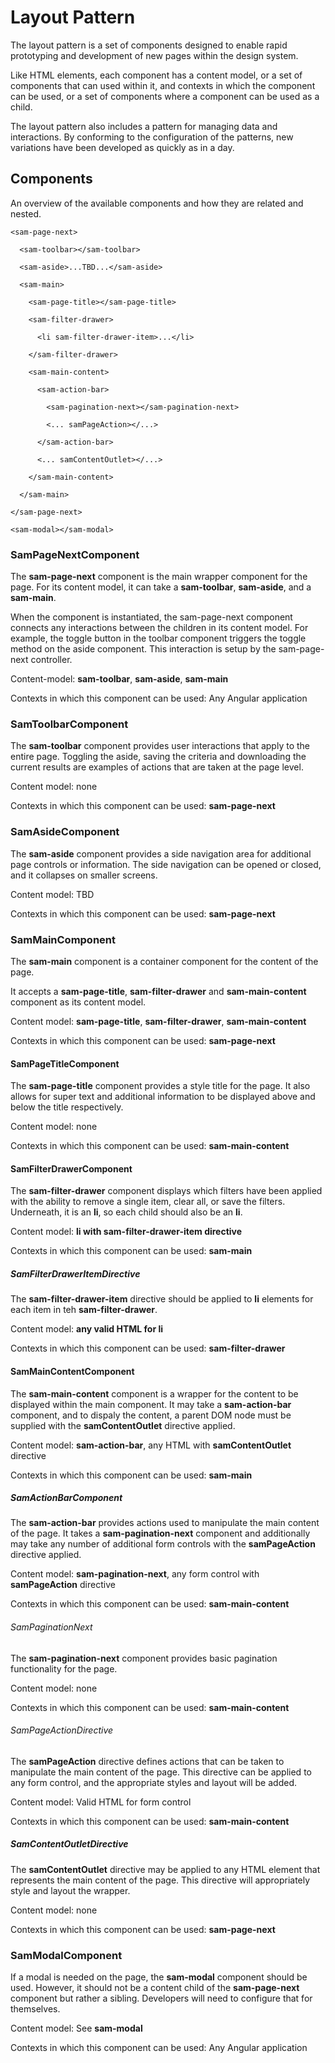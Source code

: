 # Layout Pattern
The layout pattern is a set of components designed to enable rapid prototyping and development of new pages within the design system.

Like HTML elements, each component has a content model, or a set of components that can used within it, and contexts in which the component can be used, or a set of components where a component can be used as a child.

The layout pattern also includes a pattern for managing data and interactions. By conforming to the configuration of the patterns, new variations have been developed as quickly as in a day.

## Components
An overview of the available components and how they are related and nested.
```
<sam-page-next>

  <sam-toolbar></sam-toolbar>

  <sam-aside>...TBD...</sam-aside>

  <sam-main>

    <sam-page-title></sam-page-title>

    <sam-filter-drawer>

      <li sam-filter-drawer-item>...</li>

    </sam-filter-drawer>

    <sam-main-content>

      <sam-action-bar>

        <sam-pagination-next></sam-pagination-next>

        <... samPageAction></...>

      </sam-action-bar>

      <... samContentOutlet></...>

    </sam-main-content>

  </sam-main>

</sam-page-next>

<sam-modal></sam-modal>
```

### SamPageNextComponent
The **sam-page-next** component is the main wrapper component for the page. For its content model, it can take a **sam-toolbar**, **sam-aside**, and a **sam-main**. 

When the component is instantiated, the sam-page-next component connects any interactions between the children in its content model. For example, the toggle button in the toolbar component triggers the toggle method on the aside component. This interaction is setup by the sam-page-next controller.

Content-model: **sam-toolbar**, **sam-aside**, **sam-main**

Contexts in which this component can be used: Any Angular application

### SamToolbarComponent
The **sam-toolbar** component provides user interactions that apply to the entire page. Toggling the aside, saving the criteria and downloading the current results are examples of actions that are taken at the page level.

Content model: none

Contexts in which this component can be used: **sam-page-next**

### SamAsideComponent
The **sam-aside** component provides a side navigation area for additional page controls or information. The side navigation can be opened or closed, and it collapses on smaller screens.

Content model: TBD

Contexts in which this component can be used: **sam-page-next**

### SamMainComponent
The **sam-main** component is a container component for the content of the page. 

It accepts a **sam-page-title**, **sam-filter-drawer** and **sam-main-content** component as its content model.

Content model: **sam-page-title**, **sam-filter-drawer**, **sam-main-content**

Contexts in which this component can be used: **sam-page-next**

#### SamPageTitleComponent
The **sam-page-title** component provides a style title for the page. It also allows for super text and additional information to be displayed above and below the title respectively.

Content model: none

Contexts in which this component can be used: **sam-main-content**

#### SamFilterDrawerComponent
The **sam-filter-drawer** component displays which filters have been applied with the ability to remove a single item, clear all, or save the filters. Underneath, it is an **li**, so each child should also be an **li**.

Content model: **li with sam-filter-drawer-item directive**

Contexts in which this component can be used: **sam-main**

##### SamFilterDrawerItemDirective
The **sam-filter-drawer-item** directive should be applied to **li** elements for each item in teh **sam-filter-drawer**. 

Content model: **any valid HTML for li**

Contexts in which this component can be used: **sam-filter-drawer**

#### SamMainContentComponent
The **sam-main-content** component is a wrapper for the content to be displayed within the main component. It may take a **sam-action-bar** component, and to dispaly the content, a parent DOM node must be supplied with the **samContentOutlet** directive applied.

Content model: **sam-action-bar**, any HTML with **samContentOutlet** directive

Contexts in which this component can be used: **sam-main**

##### SamActionBarComponent
The **sam-action-bar** provides actions used to manipulate the main content of the page. It takes a **sam-pagination-next** component and additionally may take any number of additional form controls with the **samPageAction** directive applied.

Content model: **sam-pagination-next**, any form control with **samPageAction** directive

Contexts in which this component can be used: **sam-main-content**

###### SamPaginationNext
The **sam-pagination-next** component provides basic pagination functionality for the page.

Content model: none

Contexts in which this component can be used: **sam-main-content**

###### SamPageActionDirective
The **samPageAction** directive defines actions that can be taken to manipulate the main content of the page. This directive can be applied to any form control, and the appropriate styles and layout will be added.

Content model: Valid HTML for form control

Contexts in which this component can be used: **sam-main-content**

##### SamContentOutletDirective
The **samContentOutlet** directive may be applied to any HTML element that represents the main content of the page. This directive will appropriately style and layout the wrapper. 

Content model: none

Contexts in which this component can be used: **sam-page-next**


### SamModalComponent
If a modal is needed on the page, the **sam-modal** component should be used. However, it should not be a content child of the **sam-page-next** component but rather a sibling. Developers will need to configure that for themselves.

Content model: See **sam-modal**

Contexts in which this component can be used: Any Angular application




